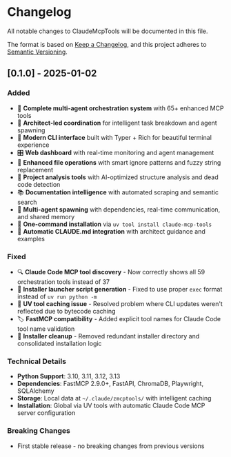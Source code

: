 # Changelog

All notable changes to ClaudeMcpTools will be documented in this file.

The format is based on [Keep a Changelog](https://keepachangelog.com/en/1.0.0/),
and this project adheres to [Semantic Versioning](https://semver.org/spec/v2.0.0.html).

## [0.1.0] - 2025-01-02

### Added
- 🚀 **Complete multi-agent orchestration system** with 65+ enhanced MCP tools
- 🎯 **Architect-led coordination** for intelligent task breakdown and agent spawning
- 🎨 **Modern CLI interface** built with Typer + Rich for beautiful terminal experience
- 🎛️ **Web dashboard** with real-time monitoring and agent management
- 📂 **Enhanced file operations** with smart ignore patterns and fuzzy string replacement
- 🌳 **Project analysis tools** with AI-optimized structure analysis and dead code detection
- 📚 **Documentation intelligence** with automated scraping and semantic search
- 🤖 **Multi-agent spawning** with dependencies, real-time communication, and shared memory
- 🔧 **One-command installation** via `uv tool install claude-mcp-tools`
- 📝 **Automatic CLAUDE.md integration** with architect guidance and examples

### Fixed
- 🔍 **Claude Code MCP tool discovery** - Now correctly shows all 59 orchestration tools instead of 37
- 🚀 **Installer launcher script generation** - Fixed to use proper `exec` format instead of `uv run python -m`
- 💾 **UV tool caching issue** - Resolved problem where CLI updates weren't reflected due to bytecode caching
- 🏷️ **FastMCP compatibility** - Added explicit tool names for Claude Code tool name validation
- 🧹 **Installer cleanup** - Removed redundant installer directory and consolidated installation logic

### Technical Details
- **Python Support**: 3.10, 3.11, 3.12, 3.13
- **Dependencies**: FastMCP 2.9.0+, FastAPI, ChromaDB, Playwright, SQLAlchemy
- **Storage**: Local data at `~/.claude/zmcptools/` with intelligent caching
- **Installation**: Global via UV tools with automatic Claude Code MCP server configuration

### Breaking Changes
- First stable release - no breaking changes from previous versions
